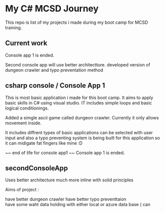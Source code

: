 # My C# MCSD Journey

This repo  is list of my projects i made during my boot camp for MCSD training. 


## Current work 
Console app 1 is ended. 

Second console app will use better architectture. developed version of dungeon crawler and typo preventation method 


## csharp console  / Console App 1 

This is most basic application i made for this boot camp. It aims to apply basic skills in C# using visual studio. IT includes simple loops and basic logical conditionings.

Added a simgle ascii game called dungeon crawler. Currently it only allows movement inside. 

It includes diffrent types of basic applications can be selected with user input and also a typo preventing system is being built for this application so it can midigate fat fingers like mine  :D

~~ end of life for console  app1  ~~
Console app 1 is ended. 



## secondConsoleApp

Uses better architecture much more inline with solid principles 

Aims of project :

have better dungeon crawler 
have better typo preventtaion  
have some waht data holding with either local or azure data base (  can 

